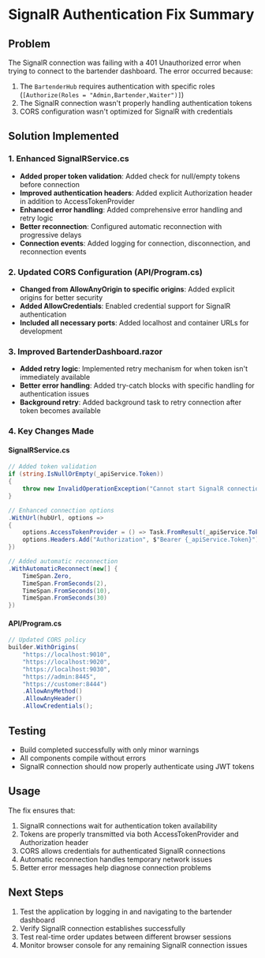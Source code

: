 # SignalR Authentication Fix Summary

## Problem
The SignalR connection was failing with a 401 Unauthorized error when trying to connect to the bartender dashboard. The error occurred because:

1. The `BartenderHub` requires authentication with specific roles (`[Authorize(Roles = "Admin,Bartender,Waiter")]`)
2. The SignalR connection wasn't properly handling authentication tokens
3. CORS configuration wasn't optimized for SignalR with credentials

## Solution Implemented

### 1. Enhanced SignalRService.cs
- **Added proper token validation**: Added check for null/empty tokens before connection
- **Improved authentication headers**: Added explicit Authorization header in addition to AccessTokenProvider
- **Enhanced error handling**: Added comprehensive error handling and retry logic
- **Better reconnection**: Configured automatic reconnection with progressive delays
- **Connection events**: Added logging for connection, disconnection, and reconnection events

### 2. Updated CORS Configuration (API/Program.cs)
- **Changed from AllowAnyOrigin to specific origins**: Added explicit origins for better security
- **Added AllowCredentials**: Enabled credential support for SignalR authentication
- **Included all necessary ports**: Added localhost and container URLs for development

### 3. Improved BartenderDashboard.razor
- **Added retry logic**: Implemented retry mechanism for when token isn't immediately available
- **Better error handling**: Added try-catch blocks with specific handling for authentication issues
- **Background retry**: Added background task to retry connection after token becomes available

### 4. Key Changes Made

#### SignalRService.cs
```csharp
// Added token validation
if (string.IsNullOrEmpty(_apiService.Token))
{
    throw new InvalidOperationException("Cannot start SignalR connection: No authentication token available");
}

// Enhanced connection options
.WithUrl(hubUrl, options =>
{
    options.AccessTokenProvider = () => Task.FromResult(_apiService.Token);
    options.Headers.Add("Authorization", $"Bearer {_apiService.Token}");
})

// Added automatic reconnection
.WithAutomaticReconnect(new[] { 
    TimeSpan.Zero, 
    TimeSpan.FromSeconds(2), 
    TimeSpan.FromSeconds(10), 
    TimeSpan.FromSeconds(30) 
})
```

#### API/Program.cs
```csharp
// Updated CORS policy
builder.WithOrigins(
    "https://localhost:9010",
    "https://localhost:9020",
    "https://localhost:9030",
    "https://admin:8445",
    "https://customer:8444")
    .AllowAnyMethod()
    .AllowAnyHeader()
    .AllowCredentials();
```

## Testing
- Build completed successfully with only minor warnings
- All components compile without errors
- SignalR connection should now properly authenticate using JWT tokens

## Usage
The fix ensures that:
1. SignalR connections wait for authentication token availability
2. Tokens are properly transmitted via both AccessTokenProvider and Authorization header
3. CORS allows credentials for authenticated SignalR connections
4. Automatic reconnection handles temporary network issues
5. Better error messages help diagnose connection problems

## Next Steps
1. Test the application by logging in and navigating to the bartender dashboard
2. Verify SignalR connection establishes successfully
3. Test real-time order updates between different browser sessions
4. Monitor browser console for any remaining SignalR connection issues
